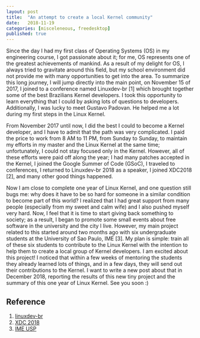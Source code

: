 ```yaml
---
layout: post
title:  "An attempt to create a local Kernel community"
date:   2018-11-19
categories: [misceleneous, freedesktop]
published: true
---
```


Since the day I had my first class of Operating Systems (OS) in my engineering
course, I got passionate about it; for me, OS represents one of the greatest
achievements of mankind. As a result of my delight for OS, I always tried to
gravitate around this field, but my school environment did not provide me with
many opportunities to get into the area. To summarize this long journey, I will
jump directly into the main point, on November 15 of 2017, I joined to a
conference named Linuxdev-br [1] which brought together some of the best
Brazilians Kernel developers. I took this opportunity to learn everything that
I could by asking lots of questions to developers. Additionally, I was lucky to
meet Gustavo Padovan. He helped me a lot during my first steps in the Linux
Kernel.

From November 2017 until now, I did the best I could to become a Kernel
developer, and I have to admit that the path was very complicated. I paid the
price to work from 8 AM to 11 PM, from Sunday to Sunday, to maintain my efforts
in my master and the Linux Kernel at the same time; unfortunately, I could not
stay focused only in the Kernel. However, all of these efforts were paid off
along the year; I had many patches accepted in the Kernel, I joined the Google
Summer of Code (GSoC), I traveled to conferences, I returned to Linuxdev-br
2018 as a speaker, I joined XDC2018 [2], and many other good things happened.

Now I am close to complete one year of Linux Kernel, and one question still
bugs me: why does it have to be so hard for someone in a similar condition to
become part of this world? I realized that I had great support from many people
(especially from my sweet and calm wife) and I also pushed myself very hard.
Now, I feel that it is time to start giving back something to society; as a
result, I began to promote some small events about free software in the
university and the city I live. However, my main project related to this
started around two months ago with six undergraduate students at the University
of Sao Paulo, IME [3]. My plan is simple: train all of these six students to
contribute to the Linux Kernel with the intention to help them to create a
local group of Kernel developers. I am excited about this project! I noticed
that within a few weeks of mentoring the students they already learned lots of
things, and in a few days, they will send out their contributions to the
Kernel. I want to write a new post about that in December 2018, reporting the
results of this new tiny project and the summary of this one year of Linux
Kernel. See you soon :)

## Reference

1. [linuxdev-br](https://linuxdev-br.net/)
2. [XDC 2018](https://siqueira.tech/report/xdc-2018/)
3. [IME USP](https://www.ime.usp.br/en)
